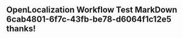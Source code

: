 <properties
ms.topic="hero-topic1"
ms.test1="hero-topic"
ms.test2="test"/>

## OpenLocalization Workflow Test MarkDown 6cab4801-6f7c-43fb-be78-d6064f1c12e5 thanks!
